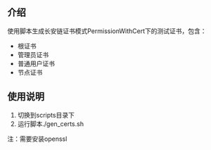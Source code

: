 ## 介绍

使用脚本生成长安链证书模式PermissionWithCert下的测试证书，包含：  
* 根证书
* 管理员证书
* 普通用户证书
* 节点证书

## 使用说明
1. 切换到scripts目录下
2. 运行脚本./gen_certs.sh 

注：需要安装openssl
